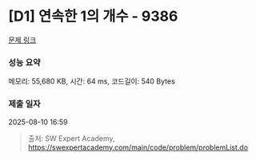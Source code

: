 # [D1] 연속한 1의 개수 - 9386 

[문제 링크](https://swexpertacademy.com/main/code/problem/problemDetail.do?contestProbId=AXALDUIq97oDFASI) 

### 성능 요약

메모리: 55,680 KB, 시간: 64 ms, 코드길이: 540 Bytes

### 제출 일자

2025-08-10 16:59



> 출처: SW Expert Academy, https://swexpertacademy.com/main/code/problem/problemList.do